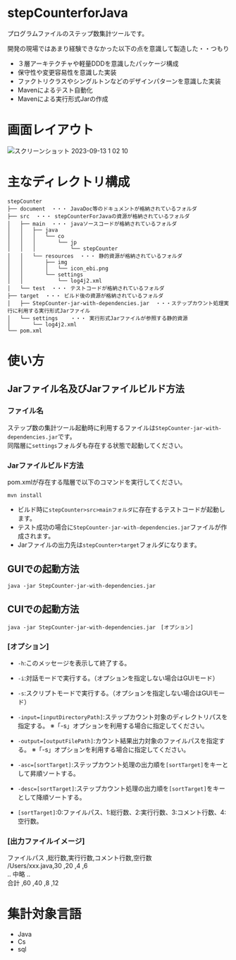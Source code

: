 # stepCounterforJava
プログラムファイルのステップ数集計ツールです。

開発の現場ではあまり経験できなかった以下の点を意識して製造した・・つもり

 * ３層アーキテクチャや軽量DDDを意識したパッケージ構成
 * 保守性や変更容易性を意識した実装
 * ファクトリクラスやシングルトンなどのデザインパターンを意識した実装
 * Mavenによるテスト自動化
 * Mavenによる実行形式Jarの作成

# 画面レイアウト
![スクリーンショット 2023-09-13 1 02 10](https://github.com/takashi-ebina/stepCounterforJava/assets/40939908/b7e68a9e-2ec4-4ce4-af4a-a3bb5b37d18a)

# 主なディレクトリ構成
```
stepCounter
├── document  ・・・ JavaDoc等のドキュメントが格納されているフォルダ
├── src  ・・・ stepCounterForJavaの資源が格納されているフォルダ
│   ├── main  ・・・ javaソースコードが格納されているフォルダ
│   │   ├── java
│   │   │   └── co
│   │   │       └── jp
│   │   │           └── stepCounter
│   │   └── resources  ・・・ 静的資源が格納されているフォルダ
│   │       ├── img
│   │       │   └── icon_ebi.png
│   │       └── settings
│   │           └── log4j2.xml
│   └── test  ・・・ テストコードが格納されているフォルダ
├── target  ・・・ ビルド後の資源が格納されているフォルダ
│   ├── StepCounter-jar-with-dependencies.jar  ・・・ステップカウント処理実行に利用する実行形式Jarファイル
│   └── settings    ・・・ 実行形式Jarファイルが参照する静的資源
│       └── log4j2.xml
└── pom.xml  
```

# 使い方
## Jarファイル名及びJarファイルビルド方法
### ファイル名
ステップ数の集計ツール起動時に利用するファイルは`StepCounter-jar-with-dependencies.jar`です。<br>
同階層に`settings`フォルダも存在する状態で起動してください。

### Jarファイルビルド方法
pom.xmlが存在する階層で以下のコマンドを実行してください。
```
mvn install
```
 * ビルド時に`stepCounter>src>mainフォルダ`に存在するテストコードが起動します。
 * テスト成功の場合に`StepCounter-jar-with-dependencies.jar`ファイルが作成されます。
 * Jarファイルの出力先は`stepCounter>target`フォルダになります。

## GUIでの起動方法
```
java -jar StepCounter-jar-with-dependencies.jar
```

## CUIでの起動方法
```
java -jar StepCounter-jar-with-dependencies.jar　[オプション]
```

### [オプション]
 * `-h`:このメッセージを表示して終了する。

 * `-i`:対話モードで実行する。（オプションを指定しない場合はGUIモード）

 * `-s`:スクリプトモードで実行する。（オプションを指定しない場合はGUIモード）

 * `-input=[inputDirectoryPath]`:ステップカウント対象のディレクトリパスを指定する。 ※「-s」オプションを利用する場合に指定してください。

 * `-output=[outputFilePath]`:カウント結果出力対象のファイルパスを指定する。 ※「-s」オプションを利用する場合に指定してください。

 * `-asc=[sortTarget]`:ステップカウント処理の出力順を`[sortTarget]`をキーとして昇順ソートする。

 * `-desc=[sortTarget]`:ステップカウント処理の出力順を`[sortTarget]`をキーとして降順ソートする。
 * `[sortTarget]`:0:ファイルパス、1:総行数、2:実行行数、3:コメント行数、4:空行数。

### [出力ファイルイメージ]
ファイルパス      ,総行数,実行行数,コメント行数,空行数 <br>
/Users/xxx.java,30   ,20     ,4       ,6     <br>
           .. 中略 ..                         <br>
合計            ,60   ,40     ,8       ,12    <br>

# 集計対象言語
 * Java
 * Cs
 * sql
